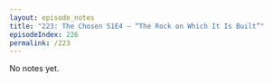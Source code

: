 ```yaml
---
layout: episode_notes
title: "223: The Chosen S1E4 — “The Rock on Which It Is Built”"
episodeIndex: 226
permalink: /223
---
```

No notes yet.
